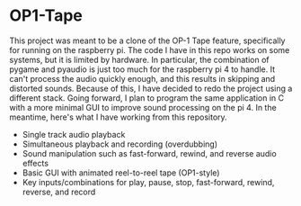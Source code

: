 # OP1-Tape

This project was meant to be a clone of the OP-1 Tape feature, specifically for running on the raspberry pi. The code I have in this repo works on some systems, but it is limited by hardware. In particular, the combination of pygame and pyaudio is just too much for the raspberry pi 4 to handle. It can't process the audio quickly enough, and this results in skipping and distorted sounds. Because of this, I have decided to redo the project using a different stack. Going forward, I plan to program the same application in C with a more minimal GUI to improve sound processing on the pi 4. In the meantime, here's what I have working from this repository.
- Single track audio playback
- Simultaneous playback and recording (overdubbing)
- Sound manipulation such as fast-forward, rewind, and reverse audio effects
- Basic GUI with animated reel-to-reel tape (OP1-style)
- Key inputs/combinations for play, pause, stop, fast-forward, rewind, reverse, and record
